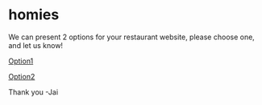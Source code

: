# homies

We can present 2 options for your restaurant website, please choose one, and let us know!

[Option1](thejaigoyal.github.io/homies/Restaurantly)

[Option2](thejaigoyal.github.io/homies/Mamma-s-Kitchen-master)


Thank you
-Jai
